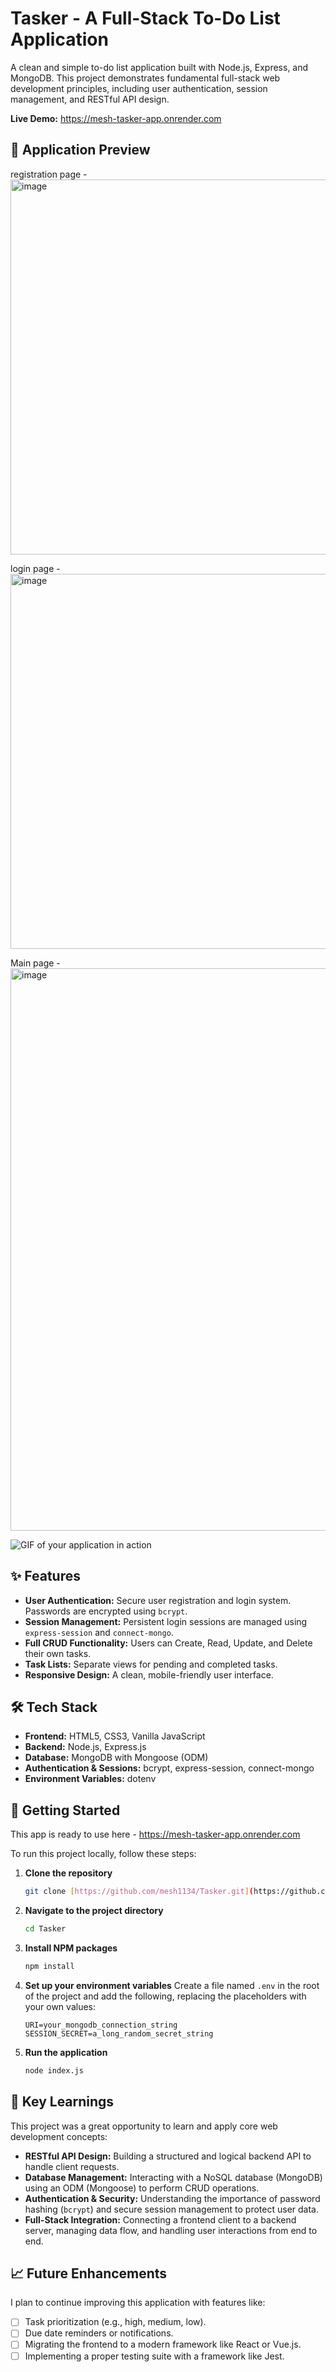 # Tasker - A Full-Stack To-Do List Application

A clean and simple to-do list application built with Node.js, Express, and MongoDB. This project demonstrates fundamental full-stack web development principles, including user authentication, session management, and RESTful API design.

**Live Demo:** https://mesh-tasker-app.onrender.com

## 📸 Application Preview

registration page -
<img width="1600" height="600" alt="image" src="https://github.com/user-attachments/assets/e647a9ba-ca38-4e29-8132-10fbe182c802" />


login page -
<img width="1600" height="600" alt="image" src="https://github.com/user-attachments/assets/6c426039-eaf1-41b0-8e75-1bdcb471b009" />


Main page -
<img width="1600" height="900" alt="image" src="https://github.com/user-attachments/assets/22e100e9-1adc-4ee1-a9f9-1647fe3adc00" />


![GIF of your application in action](link_to_your_gif.gif)

## ✨ Features

* **User Authentication:** Secure user registration and login system. Passwords are encrypted using `bcrypt`.
* **Session Management:** Persistent login sessions are managed using `express-session` and `connect-mongo`.
* **Full CRUD Functionality:** Users can Create, Read, Update, and Delete their own tasks.
* **Task Lists:** Separate views for pending and completed tasks.
* **Responsive Design:** A clean, mobile-friendly user interface.

## 🛠️ Tech Stack

* **Frontend:** HTML5, CSS3, Vanilla JavaScript
* **Backend:** Node.js, Express.js
* **Database:** MongoDB with Mongoose (ODM)
* **Authentication & Sessions:** bcrypt, express-session, connect-mongo
* **Environment Variables:** dotenv

## 🚀 Getting Started

This app is ready to use here - https://mesh-tasker-app.onrender.com

To run this project locally, follow these steps:

1.  **Clone the repository**
    ```sh
    git clone [https://github.com/mesh1134/Tasker.git](https://github.com/mesh1134/Tasker.git)
    ```
2.  **Navigate to the project directory**
    ```sh
    cd Tasker
    ```
3.  **Install NPM packages**
    ```sh
    npm install
    ```
4.  **Set up your environment variables**
    Create a file named `.env` in the root of the project and add the following, replacing the placeholders with your own values:
    ```
    URI=your_mongodb_connection_string
    SESSION_SECRET=a_long_random_secret_string
    ```
5.  **Run the application**
    ```sh
    node index.js
    ```

## 🧠 Key Learnings

This project was a great opportunity to learn and apply core web development concepts:

* **RESTful API Design:** Building a structured and logical backend API to handle client requests.
* **Database Management:** Interacting with a NoSQL database (MongoDB) using an ODM (Mongoose) to perform CRUD operations.
* **Authentication & Security:** Understanding the importance of password hashing (`bcrypt`) and secure session management to protect user data.
* **Full-Stack Integration:** Connecting a frontend client to a backend server, managing data flow, and handling user interactions from end to end.

## 📈 Future Enhancements

I plan to continue improving this application with features like:

* [ ] Task prioritization (e.g., high, medium, low).
* [ ] Due date reminders or notifications.
* [ ] Migrating the frontend to a modern framework like React or Vue.js.
* [ ] Implementing a proper testing suite with a framework like Jest.
